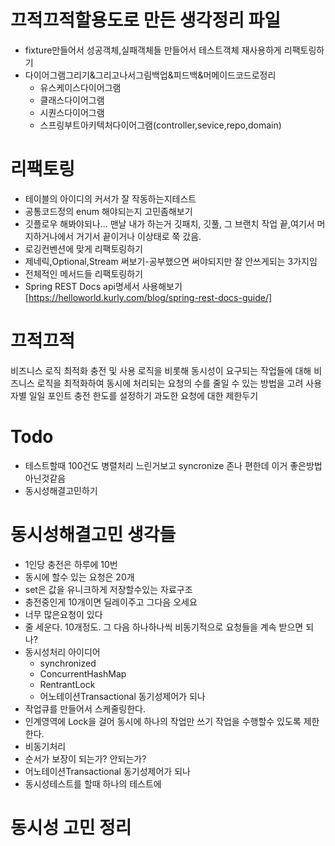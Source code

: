 # 끄적끄적할용도로 만든 생각정리 파일



- fixture만들어서 성공객체,실패객체들 만들어서 테스트객체 재사용하게 리팩토링하기
- 다이어그램그리기&그리고나서그림백업&피드백&머메이드코드로정리
  - 유스케이스다이어그램
  - 클래스다이어그램
  - 시퀀스다이어그램
  - 스프링부트아키텍처다이어그램(controller,sevice,repo,domain)


# 리팩토링
- 테이블의 아이디의 커서가 잘 작동하는지테스트
- 공통코드정의 enum 해야되는지 고민좀해보기
- 깃플로우 해봐야되나... 맨날 내가 하는거 깃패치, 깃풀, 그 브랜치 작업 끝,여기서 머지하거나에서 거기서 끝이거나 이상태로 쭉 갔음.
- 로깅컨벤션에 맞게 리팩토링하기
- 제네릭,Optional,Stream 써보기-공부했으면 써야되지만 잘 안쓰게되는 3가지임
- 전체적인 메서드들 리팩토링하기
- Spring REST Docs api명세서 사용해보기
  [https://helloworld.kurly.com/blog/spring-rest-docs-guide/]

  
# 끄적끄적
비즈니스 로직 최적화
충전 및 사용 로직을 비롯해 동시성이 요구되는 작업들에 대해
비즈니스 로직을 최적화하여 동시에 처리되는 요청의 수를 줄일 수 있는 방법을 고려
사용자별 일일 포인트 충전 한도를 설정하기
과도한 요청에 대한 제한두기

# Todo
- 테스트할때 100건도 병렬처리 느린거보고 syncronize 존나 편한데 이거 좋은방법아닌것같음
- 동시성해결고민하기
# 동시성해결고민 생각들
- 1인당 충전은 하루에 10번
- 동시에 할수 있는 요청은 20개
- set은 값을 유니크하게 저장할수있는 자료구조
- 충전중인게 10개이면 딜레이주고 그다음 오세요
- 너무 많은요청이 있다
- 줄 세운다. 10개정도. 그 다음 하나하나씩 비동기적으로 요청들을 계속 받으면 되나?
- 동시성처리 아이디어
  - synchronized
  - ConcurrentHashMap
  - RentrantLock
  - 어노테이션Transactional 동기성제어가 되나
- 작업큐를 만들어서 스케줄링한다.
- 인계영역에 Lock을 걸어 동시에 하나의 작업만 쓰기 작업을 수행할수 있도록 제한한다.
- 비동기처리
- 순서가 보장이 되는가? 안되는가?
- 어노테이션Transactional 동기성제어가 되나
- 동시성테스트를 할때 하나의 테스트에

# 동시성 고민 정리